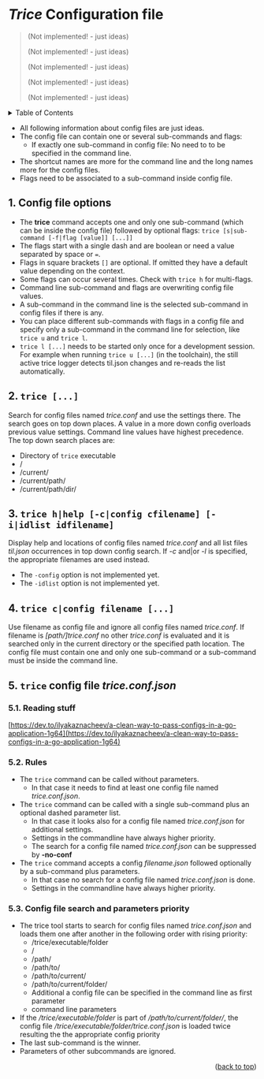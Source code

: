 # *Trice* Configuration file

> (Not implemented! - just ideas)
> 
> (Not implemented! - just ideas)
> 
> (Not implemented! - just ideas)
> 
> (Not implemented! - just ideas)
> 
> (Not implemented! - just ideas)

<details><summary>Table of Contents</summary><ol><!-- TABLE OF CONTENTS START -->

<!-- 
Table of Contents Generation:
- Install vsCode extension "Markdown TOC" from dumeng 
- Use Shift-Ctrl-P "markdownTOC:generate" to get the automatic numbering.
- replace "<a id=" with "<a id=" 
-->

<!-- vscode-markdown-toc -->
* 1. [Config file options](#config-file-options)
* 2. [`trice [...]`](#`trice-[...]`)
* 3. [`trice h|help [-c|config cfilename] [-i|idlist idfilename]`](#`trice-h|help-[-c|config-cfilename]-[-i|idlist-idfilename]`)
* 4. [`trice c|config filename [...]`](#`trice-c|config-filename-[...]`)
* 5. [`trice` config file *trice.conf.json*](#`trice`-config-file-*trice.conf.json*)
  * 5.1. [Reading stuff](#reading-stuff)
  * 5.2. [Rules](#rules)
  * 5.3. [Config file search and parameters priority](#config-file-search-and-parameters-priority)

<!-- vscode-markdown-toc-config
	numbering=true
	autoSave=true
	/vscode-markdown-toc-config -->
<!-- /vscode-markdown-toc -->

<div id="top"></div></ol></details><!-- TABLE OF CONTENTS END -->

* All following information about config files are just ideas.
* The config file can contain one or several sub-commands and flags:
  * If exactly one sub-command in config file: No need to to be specified in the command line.
* The shortcut names are more for the command line and the long names more for the config files.
* Flags need to be associated to a sub-command inside config file.

##  1. <a id='config-file-options'></a>Config file options

* The **trice** command accepts one and only one sub-command (which can be inside the config file) followed by optional flags: `trice [s|sub-command [-f|flag [value]] [...]]`
* The flags start with a single dash and are boolean or need a value separated by space or `=`.
* Flags in square brackets `[]` are optional. If omitted they have a default value depending on the context.
* Some flags can occur several times. Check with `trice h` for multi-flags.
* Command line sub-command and flags are overwriting config file values.
* A sub-command in the command line is the selected sub-command in config files if there is any.
* You can place different sub-commands with flags in a config file and specify only a sub-command in the command line for selection, like `trice u` and `trice l`.
* `trice l [...]` needs to be started only once for a development session. For example when running `trice u [...]` (in the toolchain), the still active trice logger detects til.json changes and re-reads the list automatically.

##  2. <a id='`trice-[...]`'></a>`trice [...]`

Search for config files named *trice.conf* and use the settings there. The search goes on top down places. A value in a more down config overloads previous value settings. Command line values have highest precedence. The top down search places are:

* Directory of `trice` executable
* /
* /current/
* /current/path/
* /current/path/dir/

##  3. <a id='`trice-h|help-[-c|config-cfilename]-[-i|idlist-idfilename]`'></a>`trice h|help [-c|config cfilename] [-i|idlist idfilename]`

Display help and locations of config files named *trice.conf* and all list files *til.json* occurrences in top down config search. If *-c* and|or *-l* is specified, the appropriate filenames are used instead.

* The `-config` option is not implemented yet.
* The `-idlist` option is not implemented yet.

##  4. <a id='`trice-c|config-filename-[...]`'></a>`trice c|config filename [...]`

Use filename as config file and ignore all config files named *trice.conf*. If filename is *[path/]trice.conf* no other *trice.conf* is evaluated and it is searched only in the current directory or the specified path location. The config file must contain one and only one sub-command or a sub-command must be inside the command line.

##  5. <a id='`trice`-config-file-*trice.conf.json*'></a>`trice` config file *trice.conf.json*

###  5.1. <a id='reading-stuff'></a>Reading stuff

[https://dev.to/ilyakaznacheev/a-clean-way-to-pass-configs-in-a-go-application-1g64](https://dev.to/ilyakaznacheev/a-clean-way-to-pass-configs-in-a-go-application-1g64)

###  5.2. <a id='rules'></a>Rules

* The `trice` command  can be called without parameters.
  * In that case it needs to find at least one config file named *trice.conf.json*.
* The `trice` command can be called with a single sub-command plus an optional dashed parameter list.
  * In that case it looks also for a config file named *trice.conf.json* for additional settings.
  * Settings in the commandline have always higher priority.
  * The search for a config file named *trice.conf.json* can be suppressed by **-no-conf**
* The `trice` command accepts a config *filename.json* followed optionally by a sub-command plus parameters.
  * In that case no search for a config file named *trice.conf.json* is done.
  * Settings in the commandline have always higher priority.

###  5.3. <a id='config-file-search-and-parameters-priority'></a>Config file search and parameters priority

* The trice tool starts to search for config files named *trice.conf.json* and loads them one after another in the following order with rising priority:
  * /trice/executable/folder
  * /
  * /path/
  * /path/to/
  * /path/to/current/
  * /path/to/current/folder/
  * Additional a config file can be specified in the command line as first parameter
  * command line parameters
* If the */trice/executable/folder* is part of */path/to/current/folder/*, the config file */trice/executable/folder/trice.conf.json* is loaded twice resulting the the appropriate config priority
* The last sub-command is the winner.
* Parameters of other subcommands are ignored.

<p align="right">(<a href="#top">back to top</a>)</p>
